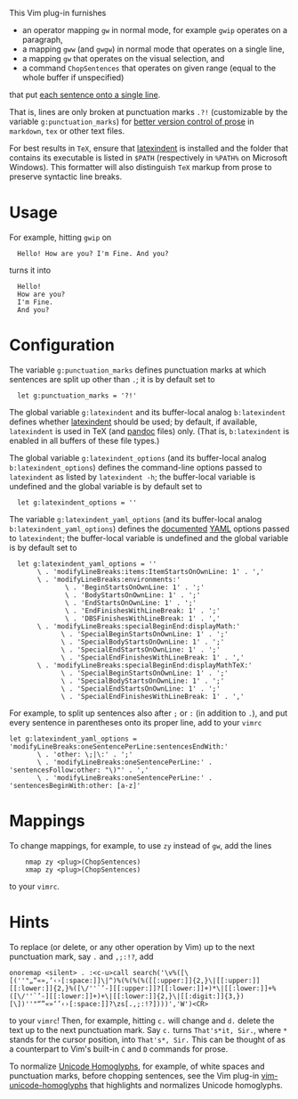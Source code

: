 This Vim plug-in furnishes

- an operator mapping `gw` in normal mode, for example `gwip` operates on a paragraph,
- a mapping `gww` (and `gwgw`) in normal mode that operates on a single line,
- a mapping `gw` that operates on the visual selection, and
- a command `ChopSentences` that operates on given range (equal to the whole buffer if unspecified)

that put [each sentence onto a single line](https://sembr.org/).

That is, lines are only broken at punctuation marks `.?!` (customizable by the variable `g:punctuation_marks`) for [better version control of prose](https://news.ycombinator.com/item?id=4642395) in `markdown`, `tex` or other text files.

For best results in `TeX`, ensure that [latexindent](https://github.com/cmhughes/latexindent.pl) is installed and the folder that contains its executable is listed in `$PATH` (respectively in `%PATH%` on Microsoft Windows).
This formatter will also distinguish `TeX` markup from prose to preserve syntactic line breaks.

# Usage

For example, hitting `gwip` on

```
  Hello! How are you? I'm Fine. And you?
```

turns it into

```
  Hello!
  How are you?
  I'm Fine.
  And you?
```

# Configuration

The variable `g:punctuation_marks` defines punctuation marks at which sentences are split up other than `.`;
it is by default set to

```vim
  let g:punctuation_marks = '?!'
```

The global variable `g:latexindent` and its buffer-local analog `b:latexindent` defines whether [latexindent](https://github.com/cmhughes/latexindent.pl) should be used;
by default, if available, `latexindent` is used in TeX (and [pandoc](https://github.com/vim-pandoc/vim-pandoc) files) only.
(That is, `b:latexindent` is enabled in all buffers of these file types.)

The global  variable `g:latexindent_options` (and its buffer-local analog `b:latexindent_options`) defines the command-line options passed to `latexindent` as listed by `latexindent -h`;
the buffer-local variable is undefined and the global variable is by default set to

```vim
  let g:latexindent_options = ''
```

The variable `g:latexindent_yaml_options` (and its buffer-local analog `b:latexindent_yaml_options`) defines the  [documented](http://ctan.uib.no/support/latexindent/documentation/latexindent.pdf) [YAML](https://en.wikipedia.org/wiki/YAML) options passed to `latexindent`;
the buffer-local variable is undefined and the global variable is by default set to

```vim
  let g:latexindent_yaml_options = ''
       \ . 'modifyLineBreaks:items:ItemStartsOnOwnLine: 1' . ','
       \ . 'modifyLineBreaks:environments:'
              \ . 'BeginStartsOnOwnLine: 1' . ';'
              \ . 'BodyStartsOnOwnLine: 1' . ';'
              \ . 'EndStartsOnOwnLine: 1' . ';'
              \ . 'EndFinishesWithLineBreak: 1' . ';'
              \ . 'DBSFinishesWithLineBreak: 1' . ','
       \ . 'modifyLineBreaks:specialBeginEnd:displayMath:'
             \ . 'SpecialBeginStartsOnOwnLine: 1' . ';'
             \ . 'SpecialBodyStartsOnOwnLine: 1' . ';'
             \ . 'SpecialEndStartsOnOwnLine: 1' . ';'
             \ . 'SpecialEndFinishesWithLineBreak: 1' . ','
       \ . 'modifyLineBreaks:specialBeginEnd:displayMathTeX:'
             \ . 'SpecialBeginStartsOnOwnLine: 1' . ';'
             \ . 'SpecialBodyStartsOnOwnLine: 1' . ';'
             \ . 'SpecialEndStartsOnOwnLine: 1' . ';'
             \ . 'SpecialEndFinishesWithLineBreak: 1' . ','
```

For example, to split up sentences also after `;` or `:`  (in addition to `.`), and put every sentence in parentheses onto its proper line, add to your `vimrc`

```vim
let g:latexindent_yaml_options = 'modifyLineBreaks:oneSentencePerLine:sentencesEndWith:'
       \ . 'other: \;|\:' . ';'
       \ . 'modifyLineBreaks:oneSentencePerLine:' . 'sentencesFollow:other: "\)"' . ','
       \ . 'modifyLineBreaks:oneSentencePerLine:' . 'sentencesBeginWith:other: [a-z]'
```

# Mappings

To change mappings, for example, to use `zy` instead of `gw`, add the lines

```vim
    nmap zy <plug>(ChopSentences)
    xmap zy <plug>(ChopSentences)
```

to your `vimrc`.

# Hints

To replace (or delete, or any other operation by Vim) up to the next punctuation mark, say `.` and `,;:!?`, add

```vim
onoremap <silent> . :<c-u>call search('\v%([\[(''"„“«»‚‘‹›[:space:]]\|^)%(%(%(%([[:upper:]]{2,}\|[[:upper:]][[:lower:]]{2,}%([\/''`’-][[:upper:]]?[[:lower:]]+)*\|[[:lower:]]+%([\/''`’-][[:lower:]]+)+\|[[:lower:]]{2,}\|[[:digit:]]{3,})[\])''"“”«»‘’‹›[:space:]]?\zs[.,;:!?])))','W')<CR>
```

to your `vimrc`!
Then, for example, hitting `c.` will change and `d.` delete the text up to the next punctuation mark.
Say `c.` turns `That's*it, Sir.`, where `*` stands for the cursor position, into `That's*, Sir.`
This can be thought of as a counterpart to Vim's built-in `C` and `D` commands for prose.

To normalize [Unicode Homoglyphs](https://www.irongeek.com/homoglyph-attack-generator.php), for example, of white spaces and punctuation marks, before chopping sentences, see the Vim plug-in [vim-unicode-homoglyphs](https://github.com/Konfekt/vim-unicode-homoglyphs) that highlights and normalizes Unicode homoglyphs.

